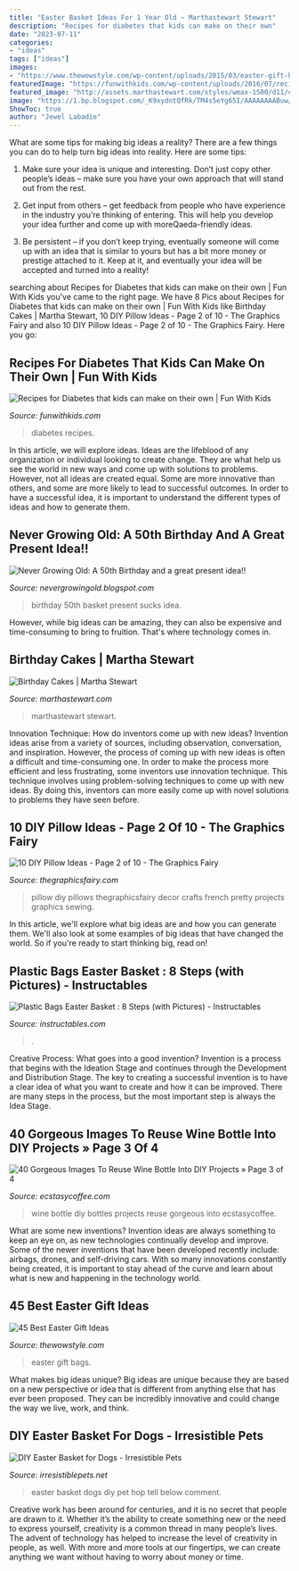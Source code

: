 ```yaml
---
title: "Easter Basket Ideas For 1 Year Old ~ Marthastewart Stewart"
description: "Recipes for diabetes that kids can make on their own"
date: "2023-07-11"
categories:
- "ideas"
tags: ["ideas"]
images:
- "https://www.thewowstyle.com/wp-content/uploads/2015/03/easter-gift-bags.jpeg"
featuredImage: "https://funwithkids.com/wp-content/uploads/2016/07/recipes-for-diabetes.png"
featured_image: "http://assets.marthastewart.com/styles/wmax-1500/d11/cakes_00123/cakes_00123_sq.jpg?itok=Au8-blkQ"
image: "https://1.bp.blogspot.com/_K9xydntQfRk/TM4s5eYg65I/AAAAAAAABuw/fxxJH0ZHdf4/s1600/halloween2010+072.jpg"
ShowToc: true
author: "Jewel Labadie"
---
```



What are some tips for making big ideas a reality?
There are a few things you can do to help turn big ideas into reality. Here are some tips:
1. Make sure your idea is unique and interesting. Don’t just copy other people’s ideas – make sure you have your own approach that will stand out from the rest.

2. Get input from others – get feedback from people who have experience in the industry you’re thinking of entering. This will help you develop your idea further and come up with moreQaeda-friendly ideas.

3. Be persistent – if you don’t keep trying, eventually someone will come up with an idea that is similar to yours but has a bit more money or prestige attached to it. Keep at it, and eventually your idea will be accepted and turned into a reality!

	

		
searching about Recipes for Diabetes that kids can make on their own | Fun With Kids you've came to the right page. We have 8 Pics about Recipes for Diabetes that kids can make on their own | Fun With Kids like Birthday Cakes | Martha Stewart, 10 DIY Pillow Ideas - Page 2 of 10 - The Graphics Fairy and also 10 DIY Pillow Ideas - Page 2 of 10 - The Graphics Fairy. Here you go:
		
    
## Recipes For Diabetes That Kids Can Make On Their Own | Fun With Kids

<img loading=lazy src="https://funwithkids.com/wp-content/uploads/2016/07/recipes-for-diabetes.png" onerror="this.onerror=null;this.src='https://tse3.mm.bing.net/th?id=OIP.Qjft4kSzUF06FIVYk7I6bAHaKp&amp;pid=15.1';" alt="Recipes for Diabetes that kids can make on their own | Fun With Kids">

_Source: funwithkids.com_

>diabetes recipes. 

	

In this article, we will explore ideas. Ideas are the lifeblood of any organization or individual looking to create change. They are what help us see the world in new ways and come up with solutions to problems. However, not all ideas are created equal. Some are more innovative than others, and some are more likely to lead to successful outcomes. In order to have a successful idea, it is important to understand the different types of ideas and how to generate them.

    
## Never Growing Old: A 50th Birthday And A Great Present Idea!!

<img loading=lazy src="https://1.bp.blogspot.com/_K9xydntQfRk/TM4s5eYg65I/AAAAAAAABuw/fxxJH0ZHdf4/s1600/halloween2010+072.jpg" onerror="this.onerror=null;this.src='https://tse4.mm.bing.net/th?id=OIP.mDqGxNb3RQvfT4wTVEeAdgHaJ4&amp;pid=15.1';" alt="Never Growing Old: A 50th Birthday and a great present idea!!">

_Source: nevergrowingold.blogspot.com_

>birthday 50th basket present sucks idea. 

	

However, while big ideas can be amazing, they can also be expensive and time-consuming to bring to fruition. That's where technology comes in.

    
## Birthday Cakes | Martha Stewart

<img loading=lazy src="http://assets.marthastewart.com/styles/wmax-1500/d11/cakes_00123/cakes_00123_sq.jpg?itok=Au8-blkQ" onerror="this.onerror=null;this.src='https://tse4.mm.bing.net/th?id=OIP.h4uKEzqMvdrhzFUS7zeTYwHaHa&amp;pid=15.1';" alt="Birthday Cakes | Martha Stewart">

_Source: marthastewart.com_

>marthastewart stewart. 

	

Innovation Technique: How do inventors come up with new ideas?
Invention ideas arise from a variety of sources, including observation, conversation, and inspiration. However, the process of coming up with new ideas is often a difficult and time-consuming one. In order to make the process more efficient and less frustrating, some inventors use innovation technique. This technique involves using problem-solving techniques to come up with new ideas. By doing this, inventors can more easily come up with novel solutions to problems they have seen before.

    
## 10 DIY Pillow Ideas - Page 2 Of 10 - The Graphics Fairy

<img loading=lazy src="http://thegraphicsfairy.com/wp-content/uploads/2014/03/10-DIY-Pillow-Ideas.png" onerror="this.onerror=null;this.src='https://tse2.mm.bing.net/th?id=OIP.YJeGqbRmSiZgSH5IGI28BQHaNd&amp;pid=15.1';" alt="10 DIY Pillow Ideas - Page 2 of 10 - The Graphics Fairy">

_Source: thegraphicsfairy.com_

>pillow diy pillows thegraphicsfairy decor crafts french pretty projects graphics sewing. 

	

In this article, we'll explore what big ideas are and how you can generate them. We'll also look at some examples of big ideas that have changed the world. So if you're ready to start thinking big, read on!

    
## Plastic Bags Easter Basket : 8 Steps (with Pictures) - Instructables

<img loading=lazy src="https://content.instructables.com/ORIG/FY4/1D59/H0OIUIBC/FY41D59H0OIUIBC.jpg?frame=1" onerror="this.onerror=null;this.src='https://tse1.mm.bing.net/th?id=OIP.Hug9tRBXkiCkQgNS6GzlPAHaFj&amp;pid=15.1';" alt="Plastic Bags Easter Basket : 8 Steps (with Pictures) - Instructables">

_Source: instructables.com_

>. 

	

Creative Process: What goes into a good invention?
Invention is a process that begins with the Ideation Stage and continues through the Development and Distribution Stage. The key to creating a successful invention is to have a clear idea of what you want to create and how it can be improved. There are many steps in the process, but the most important step is always the Idea Stage.

    
## 40 Gorgeous Images To Reuse Wine Bottle Into DIY Projects » Page 3 Of 4

<img loading=lazy src="https://i0.wp.com/www.ecstasycoffee.com/wp-content/uploads/2016/10/Old-Wine-Bottles.jpg" onerror="this.onerror=null;this.src='https://tse1.mm.bing.net/th?id=OIP.Y-LvI0lDV6xWMC-hsVZ4gQHaLI&amp;pid=15.1';" alt="40 Gorgeous Images To Reuse Wine Bottle Into DIY Projects » Page 3 of 4">

_Source: ecstasycoffee.com_

>wine bottle diy bottles projects reuse gorgeous into ecstasycoffee. 

	

What are some new inventions?
Invention ideas are always something to keep an eye on, as new technologies continually develop and improve. Some of the newer inventions that have been developed recently include: airbags, drones, and self-driving cars. With so many innovations constantly being created, it is important to stay ahead of the curve and learn about what is new and happening in the technology world.

    
## 45 Best Easter Gift Ideas

<img loading=lazy src="https://www.thewowstyle.com/wp-content/uploads/2015/03/easter-gift-bags.jpeg" onerror="this.onerror=null;this.src='https://tse2.mm.bing.net/th?id=OIP.RyJ7VOMiB_3uO-rHsILYZAHaLH&amp;pid=15.1';" alt="45 Best Easter Gift Ideas">

_Source: thewowstyle.com_

>easter gift bags. 

	

What makes big ideas unique?
Big ideas are unique because they are based on a new perspective or idea that is different from anything else that has ever been proposed. They can be incredibly innovative and could change the way we live, work, and think.

    
## DIY Easter Basket For Dogs - Irresistible Pets

<img loading=lazy src="https://irresistiblepets.net/wp-content/uploads/2014/04/How-To-Make-an-Easter-Basket-for-Dogs.png" onerror="this.onerror=null;this.src='https://tse1.mm.bing.net/th?id=OIP.NPIlemjSHGlmeXeq_xBCCwHaLG&amp;pid=15.1';" alt="DIY Easter Basket for Dogs - Irresistible Pets">

_Source: irresistiblepets.net_

>easter basket dogs diy pet hop tell below comment. 

	

Creative work has been around for centuries, and it is no secret that people are drawn to it. Whether it’s the ability to create something new or the need to express yourself, creativity is a common thread in many people’s lives. The advent of technology has helped to increase the level of creativity in people, as well. With more and more tools at our fingertips, we can create anything we want without having to worry about money or time.

